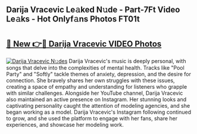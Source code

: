 ## Darija Vracevic Le𝚊ked N𝚞de - Part-7Ft Video Le𝚊ks - Hot Onlyf𝚊ns Photos FT01t

# <h2><a href="http://ab86782.deff.icu/?id=Darija+Vracevic">🔗 New 👉🔴 Darija Vracevic VIDEO Photos</a></h2>

[![Darija Vracevic N𝚞des](https://i.imgur.com/rIISA9y.gif)](http://ab86782.deff.icu/?id=Darija+Vracevic)
Darija Vracevic's music is deeply personal, with songs that delve into the complexities of mental health. Tracks like "Pool Party" and "Softly" tackle themes of anxiety, depression, and the desire for connection. She bravely shares her own struggles with these issues, creating a space of empathy and understanding for listeners who grapple with similar challenges. Alongside her YouTube channel, Darija Vracevic also maintained an active presence on Instagram. Her stunning looks and captivating personality caught the attention of modeling agencies, and she began working as a model. Darija Vracevic's Instagram following continued to grow, and she used the platform to engage with her fans, share her experiences, and showcase her modeling work.
